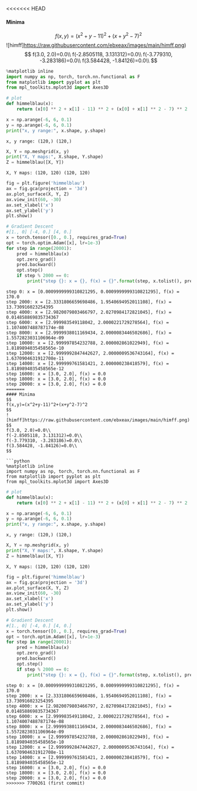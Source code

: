 <<<<<<< HEAD
#### Minima  
$$
f(x,y)=(x^2+y-11)^2+(x+y^2-7)^2
$$
![himff]https://raw.githubusercontent.com/ebxeax/images/main/himff.png)
$$
f(3.0, 2.0)=0.0\\
f(-2.8505118, 3.131312)=0.0\\
f(-3.779310, -3.283186)=0.0\\
f(3.584428, -1.84126)=0.0\\
$$

```python
%matplotlib inline
import numpy as np, torch, torch.nn.functional as F
from matplotlib import pyplot as plt
from mpl_toolkits.mplot3d import Axes3D
```

```python
# plot
def himmelblau(x):
    return (x[0] ** 2 + x[1] - 11) ** 2 + (x[0] + x[1] ** 2 - 7) ** 2
```

```python
x = np.arange(-6, 6, 0.1)
y = np.arange(-6, 6, 0.1)
print("x, y range:", x.shape, y.shape)
```

```
x, y range: (120,) (120,)
```

```python
X, Y = np.meshgrid(x, y)
print("X, Y maps:", X.shape, Y.shape)
Z = himmelblau([X, Y])
```

```
X, Y maps: (120, 120) (120, 120)
```

```python
fig = plt.figure('himmelblau')
ax = fig.gca(projection = '3d')
ax.plot_surface(X, Y, Z)
ax.view_init(60, -30)
ax.set_xlabel('x')
ax.set_ylabel('y')
plt.show()
```

```python
# Gradient Descent
#[1., 0] [-4, 0.] [4, 0.]
x = torch.tensor([0., 0.], requires_grad=True)
opt = torch.optim.Adam([x], lr=1e-3)
for step in range(20001):
    pred = himmelblau(x)
    opt.zero_grad()
    pred.backward()
    opt.step()
    if step % 2000 == 0:
        print("step {}: x = {}, f(x) = {}".format(step, x.tolist(), pred.item()))
```

```
step 0: x = [0.0009999999310821295, 0.0009999999310821295], f(x) = 170.0
step 2000: x = [2.3331806659698486, 1.9540694952011108], f(x) = 13.730916023254395
step 4000: x = [2.9820079803466797, 2.0270984172821045], f(x) = 0.014858869835734367
step 6000: x = [2.999983549118042, 2.0000221729278564], f(x) = 1.1074007488787174e-08
step 8000: x = [2.9999938011169434, 2.0000083446502686], f(x) = 1.5572823031106964e-09
step 10000: x = [2.999997854232788, 2.000002861022949], f(x) = 1.8189894035458565e-10
step 12000: x = [2.9999992847442627, 2.0000009536743164], f(x) = 1.6370904631912708e-11
step 14000: x = [2.999999761581421, 2.000000238418579], f(x) = 1.8189894035458565e-12
step 16000: x = [3.0, 2.0], f(x) = 0.0
step 18000: x = [3.0, 2.0], f(x) = 0.0
step 20000: x = [3.0, 2.0], f(x) = 0.0
=======
#### Minima  
$$
f(x,y)=(x^2+y-11)^2+(x+y^2-7)^2
$$
![himff]https://raw.githubusercontent.com/ebxeax/images/main/himff.png)
$$
f(3.0, 2.0)=0.0\\
f(-2.8505118, 3.131312)=0.0\\
f(-3.779310, -3.283186)=0.0\\
f(3.584428, -1.84126)=0.0\\
$$

```python
%matplotlib inline
import numpy as np, torch, torch.nn.functional as F
from matplotlib import pyplot as plt
from mpl_toolkits.mplot3d import Axes3D
```

```python
# plot
def himmelblau(x):
    return (x[0] ** 2 + x[1] - 11) ** 2 + (x[0] + x[1] ** 2 - 7) ** 2
```

```python
x = np.arange(-6, 6, 0.1)
y = np.arange(-6, 6, 0.1)
print("x, y range:", x.shape, y.shape)
```

```
x, y range: (120,) (120,)
```

```python
X, Y = np.meshgrid(x, y)
print("X, Y maps:", X.shape, Y.shape)
Z = himmelblau([X, Y])
```

```
X, Y maps: (120, 120) (120, 120)
```

```python
fig = plt.figure('himmelblau')
ax = fig.gca(projection = '3d')
ax.plot_surface(X, Y, Z)
ax.view_init(60, -30)
ax.set_xlabel('x')
ax.set_ylabel('y')
plt.show()
```

```python
# Gradient Descent
#[1., 0] [-4, 0.] [4, 0.]
x = torch.tensor([0., 0.], requires_grad=True)
opt = torch.optim.Adam([x], lr=1e-3)
for step in range(20001):
    pred = himmelblau(x)
    opt.zero_grad()
    pred.backward()
    opt.step()
    if step % 2000 == 0:
        print("step {}: x = {}, f(x) = {}".format(step, x.tolist(), pred.item()))
```

```
step 0: x = [0.0009999999310821295, 0.0009999999310821295], f(x) = 170.0
step 2000: x = [2.3331806659698486, 1.9540694952011108], f(x) = 13.730916023254395
step 4000: x = [2.9820079803466797, 2.0270984172821045], f(x) = 0.014858869835734367
step 6000: x = [2.999983549118042, 2.0000221729278564], f(x) = 1.1074007488787174e-08
step 8000: x = [2.9999938011169434, 2.0000083446502686], f(x) = 1.5572823031106964e-09
step 10000: x = [2.999997854232788, 2.000002861022949], f(x) = 1.8189894035458565e-10
step 12000: x = [2.9999992847442627, 2.0000009536743164], f(x) = 1.6370904631912708e-11
step 14000: x = [2.999999761581421, 2.000000238418579], f(x) = 1.8189894035458565e-12
step 16000: x = [3.0, 2.0], f(x) = 0.0
step 18000: x = [3.0, 2.0], f(x) = 0.0
step 20000: x = [3.0, 2.0], f(x) = 0.0
>>>>>>> 7700261 (first commit)
```